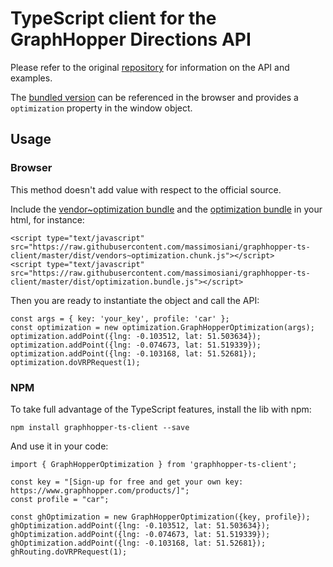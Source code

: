 # TypeScript client for the GraphHopper Directions API

Please refer to the original [repository](https://github.com/graphhopper/directions-api-js-client) for information on the API and examples.

The [bundled version](./dist/optimization.bundle.js) can be referenced in the browser and provides a ```optimization``` property in the window object.

## Usage

### Browser

This method doesn't add value with respect to the official source.

Include the [vendor~optimization bundle](./dist/vendors~optimization.chunk.js) and the [optimization bundle](./dist/optimization.bundle.js)
in your html, for instance:
```
<script type="text/javascript" src="https://raw.githubusercontent.com/massimosiani/graphhopper-ts-client/master/dist/vendors~optimization.chunk.js"></script>
<script type="text/javascript" src="https://raw.githubusercontent.com/massimosiani/graphhopper-ts-client/master/dist/optimization.bundle.js"></script>
```

Then you are ready to instantiate the object and call the API:
```
const args = { key: 'your_key', profile: 'car' };
const optimization = new optimization.GraphHopperOptimization(args);
optimization.addPoint({lng: -0.103512, lat: 51.503634});
optimization.addPoint({lng: -0.074673, lat: 51.519339});
optimization.addPoint({lng: -0.103168, lat: 51.52681});
optimization.doVRPRequest(1);
```

### NPM

To take full advantage of the TypeScript features, install the lib with npm:

```npm install graphhopper-ts-client --save```

And use it in your code:
```
import { GraphHopperOptimization } from 'graphhopper-ts-client';

const key = "[Sign-up for free and get your own key: https://www.graphhopper.com/products/]";
const profile = "car";

const ghOptimization = new GraphHopperOptimization({key, profile});
ghOptimization.addPoint({lng: -0.103512, lat: 51.503634});
ghOptimization.addPoint({lng: -0.074673, lat: 51.519339});
ghOptimization.addPoint({lng: -0.103168, lat: 51.52681});
ghRouting.doVRPRequest(1);
```
